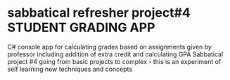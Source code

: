 # sabbatical refresher project#4 STUDENT GRADING APP
C# console app for calculating grades based on assignments given by professor including addition of extra credit and calculating GPA
Sabbatical project #4 going from basic projects to complex - this is an experiment of self learning new techniques and concepts
